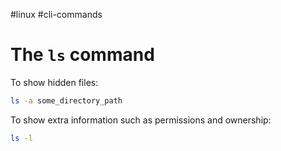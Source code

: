 #linux #cli-commands 

# The `ls` command

To show hidden files:
```bash
ls -a some_directory_path
```

To show extra information such as permissions and ownership:
```bash
ls -l
```